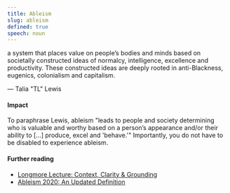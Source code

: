 ```yaml
---
title: Ableism
slug: ableism
defined: true
speech: noun
---
```


a system that places value on people’s bodies and minds based on societally constructed ideas of normalcy, intelligence, excellence and productivity. These constructed ideas are deeply rooted in anti-Blackness, eugenics, colonialism and capitalism.

— Talia "TL" Lewis

#### Impact

To paraphrase Lewis, ableism "leads to people and society determining who is valuable and worthy based on a person’s appearance and/or their ability to [...] produce, excel and 'behave.'" Importantly, you do not have to be disabled to experience ableism.

#### Further reading

- [Longmore Lecture: Context, Clarity & Grounding](https://www.talilalewis.com/blog/longmore-lecture-context-clarity-grounding)
- [Ableism 2020: An Updated Definition](https://www.talilalewis.com/blog/ableism-2020-an-updated-definition)
